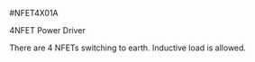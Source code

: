 <!--- AUTOgen ---> <!--- Please remove this line after manually editing --->
<!--- Created:2017-01-02T14:38:45.830272: ---> 
<!--- Author:Mlab: ---> 
<!--- AuthorEmail:email@mlab.cz: ---> 
<!--- Tags:None: ---> 
<!--- Ust:his is a project description file.
//

[InfoShortDescription.en]
4NFET Power Driver
  
[InfoShortDescription.cs]
4NFET výkonový budič

[InfoLongDescription.en]
There are 4 NFETs switching to earth. Inductive load is allowed.

[InfoLongDescription.cs]
Modul slouží jako čtyřnásobný výkonový budič se spínáním do
země. Spínaná zátěž může mít indukční charakter.

[End]: ---> 
<!--- Name:NFET4X01A: --->
#NFET4X01A 
<!--- LongName --->
4NFET Power Driver
<!--- ELongName ---> 

<!--- Lead --->
There are 4 NFETs switching to earth. Inductive load is allowed.
<!--- ELead ---> 


​
​
<!--- Description --->
<!--- EDescription --->
<!--- Content --->
<!--- EContent --->
            